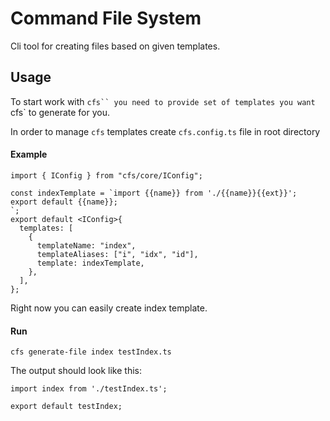 # Command File System

Cli tool for creating files based on given templates.

## Usage

To start work with ` cfs`` you need to provide set of templates you want  `cfs` to generate for you.

In order to manage `cfs` templates create `cfs.config.ts` file in root directory

#### Example

```
import { IConfig } from "cfs/core/IConfig";

const indexTemplate = `import {{name}} from './{{name}}{{ext}}';
export default {{name}};
`;
export default <IConfig>{
  templates: [
    {
      templateName: "index",
      templateAliases: ["i", "idx", "id"],
      template: indexTemplate,
    },
  ],
};
```

Right now you can easily create index template.

#### Run

```
cfs generate-file index testIndex.ts
```

The output should look like this:

```
import index from './testIndex.ts';

export default testIndex;
```
